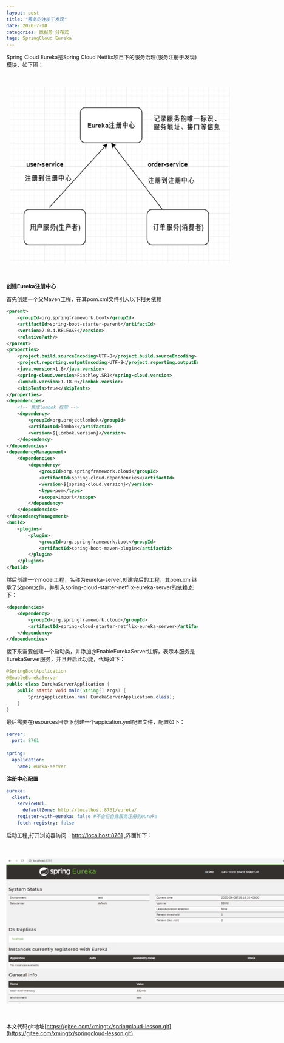 ```yaml
---
layout: post
title: "服务的注册于发现"
date: 2020-7-10
categories: 微服务 分布式
tags: SpringCloud Eureka
--- 
```


Spring Cloud Eureka是Spring Cloud Netflix项目下的服务治理(服务注册于发现)模块，如下图：

<div style="width:580px;height:464px;margin:50px 10px;">
    <img alt="eureka.png" src="/images/eureka.png" width="580" height="464"/>
</div>

**创建Eureka注册中心**

首先创建一个父Maven工程，在其pom.xml文件引入以下相关依赖

```xml
<parent>
    <groupId>org.springframework.boot</groupId>
    <artifactId>spring-boot-starter-parent</artifactId>
    <version>2.0.4.RELEASE</version>
    <relativePath/>
</parent>
<properties>
    <project.build.sourceEncoding>UTF-8</project.build.sourceEncoding>
    <project.reporting.outputEncoding>UTF-8</project.reporting.outputEncoding>
    <java.version>1.8</java.version>
    <spring-cloud.version>Finchley.SR1</spring-cloud.version>
    <lombok.version>1.18.0</lombok.version>
    <skipTests>true</skipTests>
</properties>
<dependencies>
    <!-- 集成lombok 框架 -->
    <dependency>
        <groupId>org.projectlombok</groupId>
        <artifactId>lombok</artifactId>
        <version>${lombok.version}</version>
    </dependency>
</dependencies>
<dependencyManagement>
    <dependencies>
        <dependency>
            <groupId>org.springframework.cloud</groupId>
            <artifactId>spring-cloud-dependencies</artifactId>
            <version>${spring-cloud.version}</version>
            <type>pom</type>
            <scope>import</scope>
        </dependency>
    </dependencies>
</dependencyManagement>
<build>
    <plugins>
        <plugin>
            <groupId>org.springframework.boot</groupId>
            <artifactId>spring-boot-maven-plugin</artifactId>
        </plugin>
    </plugins>
</build>
```

然后创建一个model工程，名称为eureka-server,创建完后的工程，其pom.xml继承了父pom文件，并引入spring-cloud-starter-netflix-eureka-server的依赖,如下：

```xml
<dependencies>
    <dependency>
        <groupId>org.springframework.cloud</groupId>
        <artifactId>spring-cloud-starter-netflix-eureka-server</artifactId>
    </dependency>
</dependencies>
```


接下来需要创建一个启动类，并添加@EnableEurekaServer注解，表示本服务是EurekaServer服务，并且开启此功能，代码如下：

```java
@SpringBootApplication
@EnableEurekaServer
public class EurekaServerApplication {
    public static void main(String[] args) {
        SpringApplication.run( EurekaServerApplication.class);
    }
}
```

最后需要在resources目录下创建一个appication.yml配置文件，配置如下：

```yaml
server:
  port: 8761

spring:
  application:
    name: eurka-server
```

**注册中心配置**

```yaml
eureka:
  client:
    serviceUrl:
      defaultZone: http://localhost:8761/eureka/
    register-with-eureka: false #不会将自身服务注册到eureka
    fetch-registry: false
```

启动工程,打开浏览器访问：[http://localhost:8761](http://localhost:8761) ,界面如下：

<div style="width:780px;height:384px;margin:50px auto">
    <img alt="eureka1.png" src="/images/eureka1.png" width="780" height="384"/>
</div>


本文代码git地址[https://gitee.com/xmingtx/springcloud-lesson.git](https://gitee.com/xmingtx/springcloud-lesson.git)